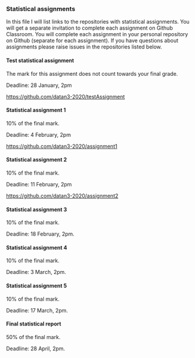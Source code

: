 ### Statistical assignments

In this file I will list links to the repositories with statistical assignments. You will get a separate invitation to complete each assignment on Github Classroom. You will complete each assignment in your personal repository on Github (separate for each assignment). If you have questions about assignments please raise issues in the repositories listed below.

#### Test statistical assignment

The mark for this assignment does not count towards your final grade.

Deadline: 28 January, 2pm

https://github.com/datan3-2020/testAssignment

#### Statistical assignment 1

10% of the final mark.

Deadline: 4 February, 2pm

https://github.com/datan3-2020/assignment1

#### Statistical assignment 2

10% of the final mark.

Deadline: 11 February, 2pm

https://github.com/datan3-2020/assignment2

#### Statistical assignment 3

10% of the final mark.

Deadline: 18 February, 2pm.


#### Statistical assignment 4

10% of the final mark.

Deadline: 3 March, 2pm.


#### Statistical assignment 5

10% of the final mark.

Deadline: 17 March, 2pm.


#### Final statistical report

50% of the final mark.

Deadline: 28 April, 2pm.

